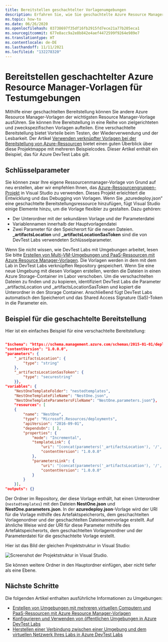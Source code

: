 ```yaml
---
title: Bereitstellen geschachtelter Vorlagenumgebungen
description: Erfahren Sie, wie Sie geschachtelte Azure Resource Manager-Vorlagen bereitstellen, um Umgebungen mit Azure DevTest Labs bereitzustellen.
ms.topic: how-to
ms.date: 06/26/2020
ms.openlocfilehash: 03738697f35df16fb2915fd7ece21a77b205eca1
ms.sourcegitcommit: 677e8acc9a2e8b842e4aef4472599f9264e989e7
ms.translationtype: HT
ms.contentlocale: de-DE
ms.lasthandoff: 11/11/2021
ms.locfileid: "132278320"
---
```

# <a name="deploy-nested-azure-resource-manager-templates-for-testing-environments"></a>Bereitstellen geschachtelter Azure Resource Manager-Vorlagen für Testumgebungen
Mithilfe einer geschachtelten Bereitstellung können Sie andere Azure Resource Manager-Vorlagen der wichtigsten Resource Manager-Vorlage ausführen. Sie können Ihre Bereitstellung in eine Reihe von zielgerichteten und zweckspezifischen Vorlagen aufteilen. Eine verschachtelte Bereitstellung bietet Vorteile beim Testen, der Wiederverwendung und der Lesbarkeit. Der Artikel [Verwenden verknüpfter Vorlagen bei der Bereitstellung von Azure-Ressourcen](../azure-resource-manager/templates/linked-templates.md) bietet einen guten Überblick über diese Projektmappe mit mehreren Beispielcodes. Dieser Artikel enthält ein Beispiel, das für Azure DevTest Labs gilt. 

## <a name="key-parameters"></a>Schlüsselparameter
Sie können zwar Ihre eigene Ressourcenmanager-Vorlage von Grund auf neu erstellen, aber wir empfehlen Ihnen, das [Azure-Ressourcengruppen-Projekt](../azure-resource-manager/templates/create-visual-studio-deployment-project.md) in Visual Studio zu verwenden. Dieses Projekt erleichtert die Entwicklung und das Debugging von Vorlagen. Wenn Sie „azuredeploy.json“ eine geschachtelte Bereitstellungsressource hinzufügen, fügt Visual Studio einige Elemente hinzu, um die Vorlage flexibler zu gestalten. Dazu gehören:

- Der Unterordner mit der sekundären Vorlage und der Parameterdatei
- Variablennamen innerhalb der Hauptvorlagendatei
- Zwei Parameter für den Speicherort für die neuen Dateien. **_artifactsLocation** und **_artifactsLocationSasToken** sind die von DevTest Labs verwendeten Schlüsselparameter. 

Wenn Sie nicht wissen, wie DevTest Labs mit Umgebungen arbeitet, lesen Sie bitte [Erstellen von Multi-VM-Umgebungen und PaaS-Ressourcen mit Azure Resource Manager-Vorlagen](devtest-lab-create-environment-from-arm.md). Die Vorlagen werden in dem mit dem Lab in DevTest Labs verknüpften Repository gespeichert. Wenn Sie eine neue Umgebung mit diesen Vorlagen erstellen, werden die Dateien in einen Azure Storage-Container im Labor verschoben. Um die verschachtelten Dateien zu finden und zu kopieren, identifiziert DevTest Labs die Parameter _artifactsLocation und _artifactsLocationSasToken und kopiert die Unterordner in den Storage Container. Anschließend fügt DevTest Labs automatisch den Speicherort und das Shared Access Signature (SaS)-Token in die Parameter ein. 

## <a name="nested-deployment-example"></a>Beispiel für die geschachtelte Bereitstellung
Hier ist ein einfaches Beispiel für eine verschachtelte Bereitstellung:

```json

"$schema": "https://schema.management.azure.com/schemas/2015-01-01/deploymentTemplate.json#",
"contentVersion": "1.0.0.0",
"parameters": {
    "_artifactsLocation": {
        "type": "string"
    },
    "_artifactsLocationSasToken": {
        "type": "securestring"
    }},
"variables": {
    "NestOneTemplateFolder": "nestedtemplates",
    "NestOneTemplateFileName": "NestOne.json",
    "NestOneTemplateParametersFileName": "NestOne.parameters.json"},
    "resources": [
    {
        "name": "NestOne",
        "type": "Microsoft.Resources/deployments",
        "apiVersion": "2016-09-01",
        "dependsOn": [ ],
        "properties": {
            "mode": "Incremental",
            "templateLink": {
                "uri": "[concat(parameters('_artifactsLocation'), '/', variables('NestOneTemplateFolder'), '/', variables('NestOneTemplateFileName'), parameters('_artifactsLocationSasToken'))]",
                "contentVersion": "1.0.0.0"
            },
            "parametersLink": {
                "uri": "[concat(parameters('_artifactsLocation'), '/', variables('NestOneTemplateFolder'), '/', variables('NestOneTemplateParametersFileName'), parameters('_artifactsLocationSasToken'))]",
                "contentVersion": "1.0.0.0"
            }
        }    
    }],
"outputs": {}
```

Der Ordner im Repository, der diese Vorlage enthält, hat einen Unterordner (`nestedtemplates`) mit den Dateien **NestOne.json** und **NestOne.parameters.json**. In der **azuredeploy.json**-Vorlage wird der URI für die Vorlage mithilfe des Artefaktspeicherorts, dem geschachtelten Vorlagenordner und der geschachtelten Dateinamenvorlage erstellt. Auf ähnliche Weise wird der URI für diese Parameter mithilfe des Artefaktspeicherorts, dem geschachtelten Vorlagenordner und der Parameterdatei für die geschachtelte Vorlage erstellt. 

Hier ist das Bild der gleichen Projektstruktur in Visual Studio: 

![Screenshot der Projektstruktur in Visual Studio.](./media/deploy-nested-template-environments/visual-studio-project-structure.png)

Sie können weitere Ordner in den Hauptordner einfügen, aber nicht tiefer als eine Ebene. 

## <a name="next-steps"></a>Nächste Schritte
Die folgenden Artikel enthalten ausführliche Informationen zu Umgebungen: 

- [Erstellen von Umgebungen mit mehreren virtuellen Computern und PaaS-Ressourcen mit Azure Resource Manager-Vorlagen](devtest-lab-create-environment-from-arm.md)
- [Konfigurieren und Verwenden von öffentlichen Umgebungen in Azure DevTest Labs](devtest-lab-configure-use-public-environments.md)
- [Herstellen einer Verbindung zwischen einer Umgebung und dem virtuellen Netzwerk Ihres Labs in Azure DevTest Labs](connect-environment-lab-virtual-network.md)